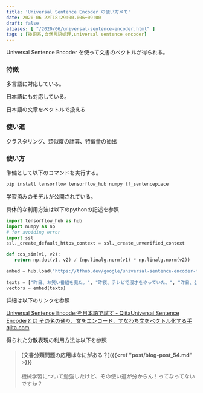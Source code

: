 ```yaml
---
title: 'Universal Sentence Encoder の使い方メモ'
date: 2020-06-22T18:29:00.006+09:00
draft: false
aliases: [ "/2020/06/universal-sentence-encoder.html" ]
tags : [技術系,自然言語処理,universal sentence encoder]
---
```


Universal Sentence Encoder を使って文書のベクトルが得られる。

### 特徴

多言語に対応している。

日本語にも対応している。

  

日本語の文章をベクトルで扱える

### 使い道

クラスタリング、類似度の計算、特徴量の抽出

### 使い方

準備として以下のコマンドを実行する。

```sh
pip install tensorflow tensorflow_hub numpy tf_sentencepiece   
```

学習済みのモデルが公開されている。

具体的な利用方法は以下のpythonの記述を参照

```py
import tensorflow_hub as hub  
import numpy as np  
# for avoiding error  
import ssl  
ssl._create_default_https_context = ssl._create_unverified_context  

def cos_sim(v1, v2):  
   return np.dot(v1, v2) / (np.linalg.norm(v1) * np.linalg.norm(v2))  
  
embed = hub.load("https://tfhub.dev/google/universal-sentence-encoder-multilingual/3")  
  
texts = ["昨日、お笑い番組を見た。", "昨夜、テレビで漫才をやっていた。", "昨日、公園に行った。", "I saw a comedy show last night.", "Yesterday, I went to the park."]  
vectors = embed(texts)  
```

詳細は以下のリンクを参照

[Universal Sentence Encoderを日本語で試す - QiitaUniversal Sentence Encoderとは その名の通り、文をエンコード、すなわち文をベクトル化する手qiita.com](https://qiita.com/kenta1984/items/9613da23766a2578a27a)[](https://qiita.com/kenta1984/items/9613da23766a2578a27a)

得られた分散表現の利用方法は以下を参照

> #### [文書分類問題の応用はなにがある？]({{<ref "post/blog-post_54.md" >}})
> 
> 機械学習について勉強したけど、その使い道が分からん！ってなってないですか？
